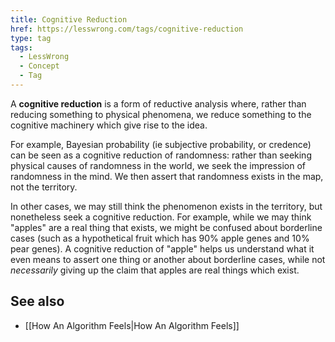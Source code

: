 ```yaml
---
title: Cognitive Reduction
href: https://lesswrong.com/tags/cognitive-reduction
type: tag
tags:
  - LessWrong
  - Concept
  - Tag
---
```


A **cognitive reduction** is a form of reductive analysis where, rather than reducing something to physical phenomena, we reduce something to the cognitive machinery which give rise to the idea.

For example, Bayesian probability (ie subjective probability, or credence) can be seen as a cognitive reduction of randomness: rather than seeking physical causes of randomness in the world, we seek the impression of randomness in the mind. We then assert that randomness exists in the map, not the territory.

In other cases, we may still think the phenomenon exists in the territory, but nonetheless seek a cognitive reduction. For example, while we may think "apples" are a real thing that exists, we might be confused about borderline cases (such as a hypothetical fruit which has 90% apple genes and 10% pear genes). A cognitive reduction of "apple" helps us understand what it even means to assert one thing or another about borderline cases, while not *necessarily* giving up the claim that apples are real things which exist.

See also
--------

*   [[How An Algorithm Feels|How An Algorithm Feels]]